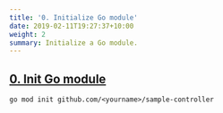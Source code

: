 ```yaml
---
title: '0. Initialize Go module'
date: 2019-02-11T19:27:37+10:00
weight: 2
summary: Initialize a Go module.
---
```


## [0. Init Go module](https://github.com/nakamasato/sample-controller/commit/8e6bf4fb738a97803ff949253a83310935ed8154)

```
go mod init github.com/<yourname>/sample-controller
```
